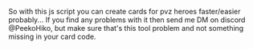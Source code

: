 So with this js script you can create cards for pvz heroes faster/easier probably...
If you find any problems with it then send me DM on discord @PeekoHiko, but make sure that's this tool problem
and not something missing in your card code.
